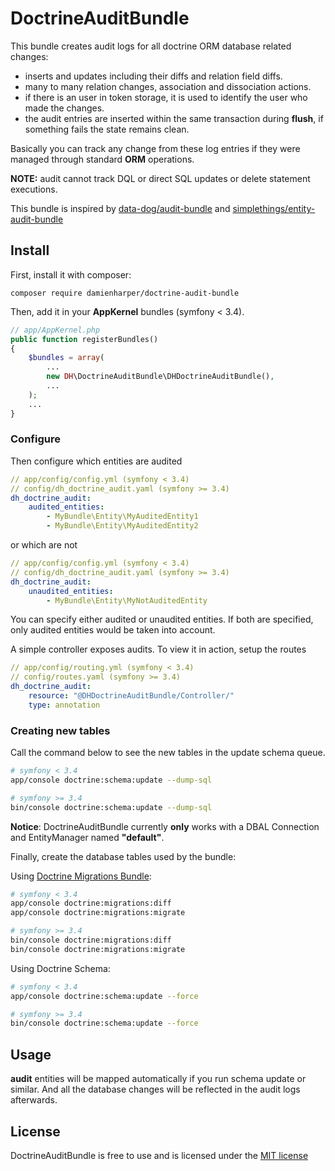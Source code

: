 # DoctrineAuditBundle 

This bundle creates audit logs for all doctrine ORM database related changes:

- inserts and updates including their diffs and relation field diffs.
- many to many relation changes, association and dissociation actions.
- if there is an user in token storage, it is used to identify the user who made the changes.
- the audit entries are inserted within the same transaction during **flush**, if something fails the state remains clean.

Basically you can track any change from these log entries if they were
managed through standard **ORM** operations.

**NOTE:** audit cannot track DQL or direct SQL updates or delete statement executions.

This bundle is inspired by [data-dog/audit-bundle](https://github.com/DATA-DOG/DataDogAuditBundle.git) and 
[simplethings/entity-audit-bundle](https://github.com/simplethings/EntityAuditBundle.git)

## Install

First, install it with composer:

    composer require damienharper/doctrine-audit-bundle

Then, add it in your **AppKernel** bundles (symfony < 3.4).
```php
// app/AppKernel.php
public function registerBundles()
{
    $bundles = array(
        ...
        new DH\DoctrineAuditBundle\DHDoctrineAuditBundle(),
        ...
    );
    ...
}
```

### Configure

Then configure which entities are audited

```yaml
// app/config/config.yml (symfony < 3.4)
// config/dh_doctrine_audit.yaml (symfony >= 3.4)
dh_doctrine_audit:
    audited_entities:
        - MyBundle\Entity\MyAuditedEntity1
        - MyBundle\Entity\MyAuditedEntity2
```

or which are not

```yaml
// app/config/config.yml (symfony < 3.4)
// config/dh_doctrine_audit.yaml (symfony >= 3.4)
dh_doctrine_audit:
    unaudited_entities:
        - MyBundle\Entity\MyNotAuditedEntity
```

You can specify either audited or unaudited entities. If both are specified, only audited entities would be taken into account.

A simple controller exposes audits. To view it in action, setup the routes

```yaml
// app/config/routing.yml (symfony < 3.4)
// config/routes.yaml (symfony >= 3.4)
dh_doctrine_audit:
    resource: "@DHDoctrineAuditBundle/Controller/"
    type: annotation
``` 

### Creating new tables

Call the command below to see the new tables in the update schema queue.

```bash
# symfony < 3.4
app/console doctrine:schema:update --dump-sql 
```

```bash
# symfony >= 3.4
bin/console doctrine:schema:update --dump-sql 
```

**Notice**: DoctrineAuditBundle currently **only** works with a DBAL Connection and EntityManager named **"default"**.


Finally, create the database tables used by the bundle:

Using [Doctrine Migrations Bundle](http://symfony.com/doc/current/bundles/DoctrineMigrationsBundle/index.html):

```bash
# symfony < 3.4
app/console doctrine:migrations:diff
app/console doctrine:migrations:migrate
```

```bash
# symfony >= 3.4
bin/console doctrine:migrations:diff
bin/console doctrine:migrations:migrate
```

Using Doctrine Schema:
    
```bash
# symfony < 3.4
app/console doctrine:schema:update --force
```

```bash
# symfony >= 3.4
bin/console doctrine:schema:update --force
```

## Usage

**audit** entities will be mapped automatically if you run schema update or similar.
And all the database changes will be reflected in the audit logs afterwards.

## License

DoctrineAuditBundle is free to use and is licensed under the [MIT license](http://www.opensource.org/licenses/mit-license.php)

